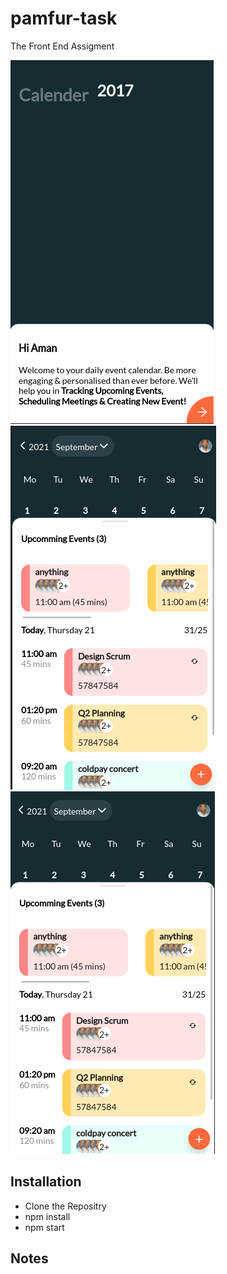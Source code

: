 # pamfur-task

The Front End Assigment

<a href="#">
<img src="./demos/page1.png" alt="">
</a>

<a href="#">
<img src="./demos/page2.png" alt="">
</a>

<a href="#">
<img src="./demos/page3.png" alt="">
</a>

## Installation

- Clone the Repositry
- npm install
- npm start

## Notes
